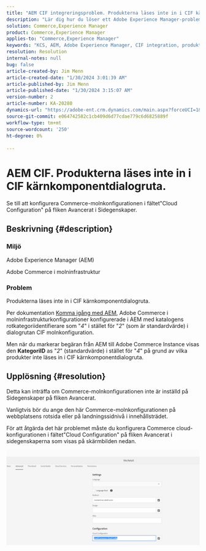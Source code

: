 ```yaml
---
title: "AEM CIF integreringsproblem. Produkterna läses inte in i CIF kärnkomponentdialogruta."
description: "Lär dig hur du löser ett Adobe Experience Manager-problem där produkter inte läses in i CIF kärnkomponentdialogruta."
solution: Commerce,Experience Manager
product: Commerce,Experience Manager
applies-to: "Commerce,Experience Manager"
keywords: "KCS, AEM, Adobe Experience Manager, CIF integration, produkter, ej inläsning, CIF dialogruta för kärnkomponent, felsökning, Adobe Commerce, AC, molninfrastruktur"
resolution: Resolution
internal-notes: null
bug: false
article-created-by: Jim Menn
article-created-date: "1/30/2024 3:01:39 AM"
article-published-by: Jim Menn
article-published-date: "1/30/2024 3:15:07 AM"
version-number: 2
article-number: KA-20280
dynamics-url: "https://adobe-ent.crm.dynamics.com/main.aspx?forceUCI=1&pagetype=entityrecord&etn=knowledgearticle&id=62ebffe1-1bbf-ee11-9079-6045bd006268"
source-git-commit: e064742582c1cb409d6d77cdae779c6d6825889f
workflow-type: tm+mt
source-wordcount: '250'
ht-degree: 0%

---
```


# AEM CIF. Produkterna läses inte in i CIF kärnkomponentdialogruta.


Se till att konfigurera Commerce-molnkonfigurationen i fältet&quot;Cloud Configuration&quot; på fliken Avancerat i Sidegenskaper.

## Beskrivning {#description}


### Miljö

Adobe Experience Manager (AEM)

Adobe Commerce i molninfrastruktur

### Problem

Produkterna läses inte in i CIF kärnkomponentdialogruta.

Per dokumentation [Komma igång med AEM](https://experienceleague.adobe.com/docs/experience-manager-65/commerce/storefront/getting-started.html), Adobe Commerce i molninfrastrukturkonfigurationer konfigurerade i AEM med katalogens rotkategoriidentifierare som &quot;*4*&quot; i stället för &quot;*2*&quot; (som är standardvärde) i dialogrutan CIF molnkonfiguration.

Men när du markerar begäran från AEM till Adobe Commerce Instance visas den <b>KategoriID</b> as &quot;*2*&quot; (standardvärde) i stället för &quot;*4*&quot; på grund av vilka produkter inte läses in i CIF kärnkomponentdialogruta.


## Upplösning {#resolution}


Detta kan inträffa om Commerce-molnkonfigurationen inte är inställd på Sidegenskaper på fliken Avancerat.

Vanligtvis bör du ange den här Commerce-molnkonfigurationen på webbplatsens rotsida eller på landningssidnivå i innehållsträdet.

För att åtgärda det här problemet måste du konfigurera Commerce cloud-konfigurationen i fältet&quot;Cloud Configuration&quot; på fliken Avancerat i sidegenskaperna som visas på skärmbilden nedan.

![](assets/35698328-9514-ed11-b83d-002248086a9c.png)
